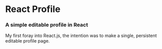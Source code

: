 # React Profile
### A simple editable profile in React

My first foray into React.js, the intention was to make a single, persistent editable profile page.
